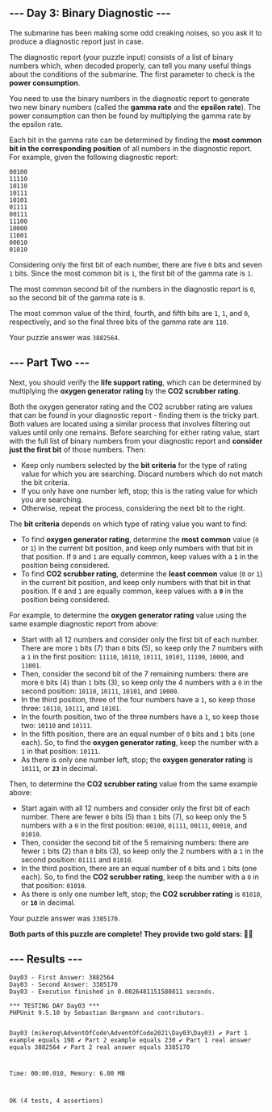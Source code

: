 <article class="day-desc"><h2>--- Day 3: Binary Diagnostic ---</h2><p>The submarine has been making some <span title="Turns out oceans are heavy.">odd creaking noises</span>, so you ask it to produce a diagnostic report just in case.</p>
<p>The diagnostic report (your puzzle input) consists of a list of binary numbers which, when decoded properly, can tell you many useful things about the conditions of the submarine. The first parameter to check is the <b>power consumption</b>.</p>
<p>You need to use the binary numbers in the diagnostic report to generate two new binary numbers (called the <b>gamma rate</b> and the <b>epsilon rate</b>). The power consumption can then be found by multiplying the gamma rate by the epsilon rate.</p>
<p>Each bit in the gamma rate can be determined by finding the <b>most common bit in the corresponding position</b> of all numbers in the diagnostic report. For example, given the following diagnostic report:</p>
<pre><code>00100
11110
10110
10111
10101
01111
00111
11100
10000
11001
00010
01010
</code></pre>
<p>Considering only the first bit of each number, there are five <code>0</code> bits and seven <code>1</code> bits. Since the most common bit is <code>1</code>, the first bit of the gamma rate is <code>1</code>.</p>
<p>The most common second bit of the numbers in the diagnostic report is <code>0</code>, so the second bit of the gamma rate is <code>0</code>.</p>
<p>The most common value of the third, fourth, and fifth bits are <code>1</code>, <code>1</code>, and <code>0</code>, respectively, and so the final three bits of the gamma rate are <code>110</code>.</p>



</article>
<p>Your puzzle answer was <code>3882564</code>.</p><article class="day-desc"><h2 id="part2">--- Part Two ---</h2><p>Next, you should verify the <b>life support rating</b>, which can be determined by multiplying the <b>oxygen generator rating</b> by the <b>CO2 scrubber rating</b>.</p>
<p>Both the oxygen generator rating and the CO2 scrubber rating are values that can be found in your diagnostic report - finding them is the tricky part. Both values are located using a similar process that involves filtering out values until only one remains. Before searching for either rating value, start with the full list of binary numbers from your diagnostic report and <b>consider just the first bit</b> of those numbers. Then:</p>
<ul>
<li>Keep only numbers selected by the <b>bit criteria</b> for the type of rating value for which you are searching. Discard numbers which do not match the bit criteria.</li>
<li>If you only have one number left, stop; this is the rating value for which you are searching.</li>
<li>Otherwise, repeat the process, considering the next bit to the right.</li>
</ul>
<p>The <b>bit criteria</b> depends on which type of rating value you want to find:</p>
<ul>
<li>To find <b>oxygen generator rating</b>, determine the <b>most common</b> value (<code>0</code> or <code>1</code>) in the current bit position, and keep only numbers with that bit in that position. If <code>0</code> and <code>1</code> are equally common, keep values with a <code><b>1</b></code> in the position being considered.</li>
<li>To find <b>CO2 scrubber rating</b>, determine the <b>least common</b> value (<code>0</code> or <code>1</code>) in the current bit position, and keep only numbers with that bit in that position. If <code>0</code> and <code>1</code> are equally common, keep values with a <code><b>0</b></code> in the position being considered.</li>
</ul>
<p>For example, to determine the <b>oxygen generator rating</b> value using the same example diagnostic report from above:</p>
<ul>
<li>Start with all 12 numbers and consider only the first bit of each number. There are more <code>1</code> bits (7) than <code>0</code> bits (5), so keep only the 7 numbers with a <code>1</code> in the first position: <code>11110</code>, <code>10110</code>, <code>10111</code>, <code>10101</code>, <code>11100</code>, <code>10000</code>, and <code>11001</code>.</li>
<li>Then, consider the second bit of the 7 remaining numbers: there are more <code>0</code> bits (4) than <code>1</code> bits (3), so keep only the 4 numbers with a <code>0</code> in the second position: <code>10110</code>, <code>10111</code>, <code>10101</code>, and <code>10000</code>.</li>
<li>In the third position, three of the four numbers have a <code>1</code>, so keep those three: <code>10110</code>, <code>10111</code>, and <code>10101</code>.</li>
<li>In the fourth position, two of the three numbers have a <code>1</code>, so keep those two: <code>10110</code> and <code>10111</code>.</li>
<li>In the fifth position, there are an equal number of <code>0</code> bits and <code>1</code> bits (one each). So, to find the <b>oxygen generator rating</b>, keep the number with a <code>1</code> in that position: <code>10111</code>.</li>
<li>As there is only one number left, stop; the <b>oxygen generator rating</b> is <code>10111</code>, or <code><b>23</b></code> in decimal.</li>
</ul>
<p>Then, to determine the <b>CO2 scrubber rating</b> value from the same example above:</p>
<ul>
<li>Start again with all 12 numbers and consider only the first bit of each number. There are fewer <code>0</code> bits (5) than <code>1</code> bits (7), so keep only the 5 numbers with a <code>0</code> in the first position: <code>00100</code>, <code>01111</code>, <code>00111</code>, <code>00010</code>, and <code>01010</code>.</li>
<li>Then, consider the second bit of the 5 remaining numbers: there are fewer <code>1</code> bits (2) than <code>0</code> bits (3), so keep only the 2 numbers with a <code>1</code> in the second position: <code>01111</code> and <code>01010</code>.</li>
<li>In the third position, there are an equal number of <code>0</code> bits and <code>1</code> bits (one each). So, to find the <b>CO2 scrubber rating</b>, keep the number with a <code>0</code> in that position: <code>01010</code>.</li>
<li>As there is only one number left, stop; the <b>CO2 scrubber rating</b> is <code>01010</code>, or <code><b>10</b></code> in decimal.</li>
</ul>


</article>
<p>Your puzzle answer was <code>3385170</code>.</p><p class="day-success"><b>Both parts of this puzzle are complete! They provide two gold stars: 🌟🌟</b></p>
<h2>--- Results ---</h2>
<pre><code>Day03 - First Answer: 3882564
Day03 - Second Answer: 3385170
Day03 - Execution finished in 0.0026481151580811 seconds.
</code></pre>
<pre><code>*** TESTING DAY Day03 ***
PHPUnit 9.5.10 by Sebastian Bergmann and contributors.

Day03 (mikeroq\AdventOfCode\AdventOfCode2021\Day03\Day03)
 ✔ Part 1 example equals 198
 ✔ Part 2 example equals 230
 ✔ Part 1 real answer equals 3882564
 ✔ Part 2 real answer equals 3385170

Time: 00:00.010, Memory: 6.00 MB

OK (4 tests, 4 assertions)
</code></pre>